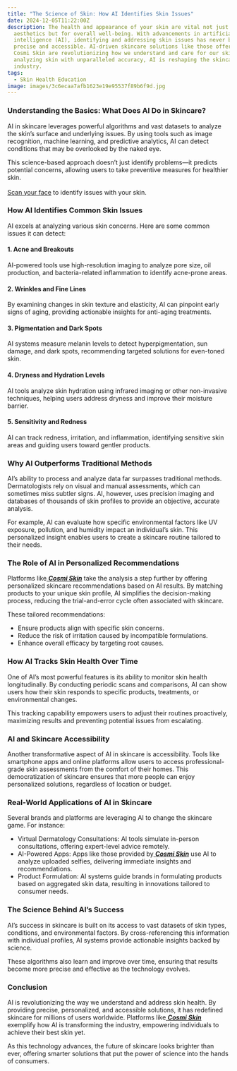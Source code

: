 ```yaml
---
title: "The Science of Skin: How AI Identifies Skin Issues"
date: 2024-12-05T11:22:00Z
description: The health and appearance of your skin are vital not just for
  aesthetics but for overall well-being. With advancements in artificial
  intelligence (AI), identifying and addressing skin issues has never been more
  precise and accessible. AI-driven skincare solutions like those offered by
  Cosmi Skin are revolutionizing how we understand and care for our skin. By
  analyzing skin with unparalleled accuracy, AI is reshaping the skincare
  industry.
tags:
  - Skin Health Education
image: images/3c6ecaa7afb1623e19e95537f89b6f9d.jpg
---
```

### Understanding the Basics: What Does AI Do in Skincare?

AI in skincare leverages powerful algorithms and vast datasets to analyze the skin’s surface and underlying issues. By using tools such as image recognition, machine learning, and predictive analytics, AI can detect conditions that may be overlooked by the naked eye.

This science-based approach doesn’t just identify problems—it predicts potential concerns, allowing users to take preventive measures for healthier skin.\
\
[Scan your face](https://www.cosmi.skin/) to identify issues with your skin.

### How AI Identifies Common Skin Issues

AI excels at analyzing various skin concerns. Here are some common issues it can detect:

#### 1. Acne and Breakouts

AI-powered tools use high-resolution imaging to analyze pore size, oil production, and bacteria-related inflammation to identify acne-prone areas.

#### 2. Wrinkles and Fine Lines

By examining changes in skin texture and elasticity, AI can pinpoint early signs of aging, providing actionable insights for anti-aging treatments.

#### 3. Pigmentation and Dark Spots

AI systems measure melanin levels to detect hyperpigmentation, sun damage, and dark spots, recommending targeted solutions for even-toned skin.

#### 4. Dryness and Hydration Levels

AI tools analyze skin hydration using infrared imaging or other non-invasive techniques, helping users address dryness and improve their moisture barrier.

#### 5. Sensitivity and Redness

AI can track redness, irritation, and inflammation, identifying sensitive skin areas and guiding users toward gentler products.

### Why AI Outperforms Traditional Methods

AI’s ability to process and analyze data far surpasses traditional methods. Dermatologists rely on visual and manual assessments, which can sometimes miss subtler signs. AI, however, uses precision imaging and databases of thousands of skin profiles to provide an objective, accurate analysis.

For example, AI can evaluate how specific environmental factors like UV exposure, pollution, and humidity impact an individual’s skin. This personalized insight enables users to create a skincare routine tailored to their needs.

### The Role of AI in Personalized Recommendations

Platforms like[ ***Cosmi Skin***](https://www.cosmi.skin/) take the analysis a step further by offering personalized skincare recommendations based on AI results. By matching products to your unique skin profile, AI simplifies the decision-making process, reducing the trial-and-error cycle often associated with skincare.

These tailored recommendations:

* Ensure products align with specific skin concerns.
* Reduce the risk of irritation caused by incompatible formulations.
* Enhance overall efficacy by targeting root causes.

### How AI Tracks Skin Health Over Time

One of AI’s most powerful features is its ability to monitor skin health longitudinally. By conducting periodic scans and comparisons, AI can show users how their skin responds to specific products, treatments, or environmental changes.

This tracking capability empowers users to adjust their routines proactively, maximizing results and preventing potential issues from escalating.

### AI and Skincare Accessibility

Another transformative aspect of AI in skincare is accessibility. Tools like smartphone apps and online platforms allow users to access professional-grade skin assessments from the comfort of their homes. This democratization of skincare ensures that more people can enjoy personalized solutions, regardless of location or budget.

### Real-World Applications of AI in Skincare

Several brands and platforms are leveraging AI to change the skincare game. For instance:

* Virtual Dermatology Consultations: AI tools simulate in-person consultations, offering expert-level advice remotely.
* AI-Powered Apps: Apps like those provided by[ ***Cosmi Skin***](https://www.cosmi.skin/) use AI to analyze uploaded selfies, delivering immediate insights and recommendations.
* Product Formulation: AI systems guide brands in formulating products based on aggregated skin data, resulting in innovations tailored to consumer needs.

### The Science Behind AI’s Success

AI’s success in skincare is built on its access to vast datasets of skin types, conditions, and environmental factors. By cross-referencing this information with individual profiles, AI systems provide actionable insights backed by science.

These algorithms also learn and improve over time, ensuring that results become more precise and effective as the technology evolves.

### Conclusion

AI is revolutionizing the way we understand and address skin health. By providing precise, personalized, and accessible solutions, it has redefined skincare for millions of users worldwide. Platforms like[ ***Cosmi Skin***](https://www.cosmi.skin/) exemplify how AI is transforming the industry, empowering individuals to achieve their best skin yet.

As this technology advances, the future of skincare looks brighter than ever, offering smarter solutions that put the power of science into the hands of consumers.
